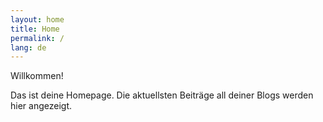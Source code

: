 ```yaml
---
layout: home
title: Home
permalink: /
lang: de
---
```


Willkommen!

Das ist deine Homepage. Die aktuellsten Beiträge all deiner Blogs werden hier
angezeigt.

